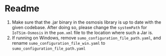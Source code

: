 # Readme

1. Make sure that the .jar binary in the osmosis library is up to date with the given codebase. After doing so, please change the ``systemPath`` for `IoTSim-Osmosis` in the `pom.xml` file to the location where such a Jar is. 
2. If running on Windows, remove ```sumo_configuration_file_path.yaml```, and rename ```sumo_configuration_file_win.yaml``` to ```sumo_configuration_file_path.yaml```